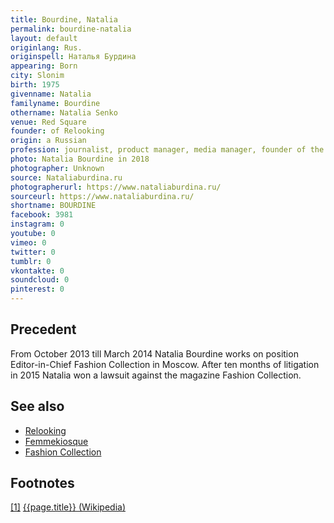 ```yaml
---
title: Bourdine, Natalia
permalink: bourdine-natalia
layout: default
originlang: Rus.
originspell: Наталья Бурдина
appearing: Born
city: Slonim
birth: 1975
givenname: Natalia
familyname: Bourdine
othername: Natalia Senko
venue: Red Square
founder: of Relooking
origin: a Russian
profession: journalist, product manager, media manager, founder of the Relooking site
photo: Natalia Bourdine in 2018
photographer: Unknown
source: Nataliaburdina.ru
photographerurl: https://www.nataliaburdina.ru/
sourceurl: https://www.nataliaburdina.ru/
shortname: BOURDINE
facebook: 3981
instagram: 0
youtube: 0
vimeo: 0
twitter: 0
tumblr: 0
vkontakte: 0
soundcloud: 0
pinterest: 0
---
```



## Precedent

From October 2013 till March 2014  Natalia Bourdine works on position Editor-in-Chief  Fashion Collection in Moscow. After ten months of litigation in 2015 Natalia won a lawsuit against the magazine Fashion Collection.

## See also

+ [Relooking](relooking)
+ [Femmekiosque](femmekiosque)
+ [Fashion Collection](fashion-collection)

## Footnotes

[[1]](#a1) <span id="f1"></span> [{{page.title}} (Wikipedia)](index)
